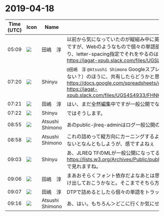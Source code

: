 # 2019-04-18

|Time (UTC)|Icon|Name|Message|
|---|---|---|---|
|05:09|![](https://secure.gravatar.com/avatar/698cc14290c3976fdd9f0a23494b87c1.jpg?s=72&d=https%3A%2F%2Fa.slack-edge.com%2Fdf10d%2Fimg%2Favatars%2Fava_0018-72.png)|田嶋　淳|以前から気になっていたのが縦組み中に英単語が全角で入った場合のツメです。どうしてもパラパラして見えるのでDTP的な感覚では英単語部分は詰めたいのですが、Webのようなもので個々の単語部分にだけツメを入れるのはなかなか難しそうかなと思います。また、文字ごとに細かくツメを設定する必要があり、letter-spacing指定でそれをやるのは苦行です。将来的にフォント内部の詰め情報呼び出しなどでどうにかならないものかなとは思っています。<br>https://jagat-xpub.slack.com/files/UGSLE2J4C/FJ00W4M8D/____________________________2019-04-18_14.04.07.png|
|07:20|![](https://avatars.slack-edge.com/2019-04-17/604316276593_b98417506de391d2c423_72.jpg)|Shinyu|`@田嶋　淳` `@Atsushi Shimono` Googleスプレッドシートの「各社EPUBビューア日本語組版表示チェック」のURLをJLREQ TFのML（田嶋さんはまだメンバーでない？）のほうに、共有したらどうかと思いますが、いかがですか？<br><https://docs.google.com/spreadsheets/d/1NNYdC4L76-bZXIpSdOVBuGAWGul9k16fj16D_8EQVEU/edit?usp=sharing><br>https://jagat-xpub.slack.com/files/UGS4S4933/FHNKT422X/______epub________________________________________________jagat_xml____________________________________|
|07:21|![](https://secure.gravatar.com/avatar/698cc14290c3976fdd9f0a23494b87c1.jpg?s=72&d=https%3A%2F%2Fa.slack-edge.com%2Fdf10d%2Fimg%2Favatars%2Fava_0018-72.png)|田嶋　淳|はい、まだ全然編集中ですが一般公開でなく内部共有なら構わないかと思います。|
|07:22|![](https://avatars.slack-edge.com/2019-04-17/604316276593_b98417506de391d2c423_72.jpg)|Shinyu|ではそうします。|
|08:55|![](https://secure.gravatar.com/avatar/3f82b853a23d9a6d1ce612d83f3a3a54.jpg?s=72&d=https%3A%2F%2Fa.slack-edge.com%2Fdf10d%2Fimg%2Favatars%2Fava_0008-72.png)|Atsushi Shimono|あのpublic-jlreq-adminはログ一般公開のはずなのでご注意。。|
|08:58|![](https://secure.gravatar.com/avatar/3f82b853a23d9a6d1ce612d83f3a3a54.jpg?s=72&d=https%3A%2F%2Fa.slack-edge.com%2Fdf10d%2Fimg%2Favatars%2Fava_0008-72.png)|Atsushi Shimono|これの詰めって縦方向にカーニングするような感じの詰めですか？（要求としてありそうだなぁ、とは思いますが、仕様としてはフォントに情報だしてもらわないとなんともしようが、感ですよねぇ|
|09:03|![](https://avatars.slack-edge.com/2019-04-17/604316276593_b98417506de391d2c423_72.jpg)|Shinyu|あ、JLREQ TFのMLが一般公開になってるの気がついてませんでした。たしかに<br><https://lists.w3.org/Archives/Public/public-jlreq-admin/><br>で見れますね。|
|09:06|![](https://secure.gravatar.com/avatar/698cc14290c3976fdd9f0a23494b87c1.jpg?s=72&d=https%3A%2F%2Fa.slack-edge.com%2Fdf10d%2Fimg%2Favatars%2Fava_0018-72.png)|田嶋　淳|まあおそらくフォント依存だよなあとは思ったのですが、ここはスクラップブック的なところなので最終的にどこに行くべきかはあまり気にせず要望出すだけ出しておこうかなと。そこまでそちら方面の詳細もわかりませんし。|
|09:07|![](https://secure.gravatar.com/avatar/698cc14290c3976fdd9f0a23494b87c1.jpg?s=72&d=https%3A%2F%2Fa.slack-edge.com%2Fdf10d%2Fimg%2Favatars%2Fava_0018-72.png)|田嶋　淳|DTPで詰めるとしたら個々の単語をトラッキングで全体詰め、各文字間をカーニングで微調整になると思います。|
|09:16|![](https://secure.gravatar.com/avatar/3f82b853a23d9a6d1ce612d83f3a3a54.jpg?s=72&d=https%3A%2F%2Fa.slack-edge.com%2Fdf10d%2Fimg%2Favatars%2Fava_0008-72.png)|Atsushi Shimono|あ、はい。もちろん＞どこに行くか気にせず出す|
